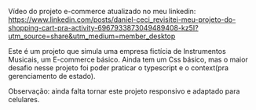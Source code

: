 Vídeo do projeto e-commerce atualizado no meu linkedin: https://www.linkedin.com/posts/daniel-ceci_revisitei-meu-projeto-do-shopping-cart-pra-activity-6967933873049489408-kz5I?utm_source=share&utm_medium=member_desktop

Este é um projeto que simula uma empresa fictícia de Instrumentos Musicais, um E-commerce básico.
Ainda tem um Css básico, mas o maior desafio nesse projeto foi poder praticar o typescript e o context(pra gerenciamento de estado).

Observação: ainda falta tornar este projeto responsivo e adaptado para celulares.
